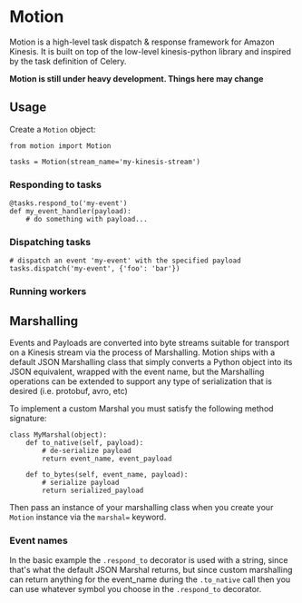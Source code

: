 # Motion

Motion is a high-level task dispatch & response framework for Amazon Kinesis. It is built on top of the low-level
kinesis-python library and inspired by the task definition of Celery.

**Motion is still under heavy development.  Things here may change**

## Usage

Create a `Motion` object:

```
from motion import Motion

tasks = Motion(stream_name='my-kinesis-stream')
```

### Responding to tasks

```
@tasks.respond_to('my-event')
def my_event_handler(payload):
    # do something with payload...
```

### Dispatching tasks

```
# dispatch an event 'my-event' with the specified payload
tasks.dispatch('my-event', {'foo': 'bar'})
```

### Running workers

## Marshalling

Events and Payloads are converted into byte streams suitable for transport on a Kinesis stream via the process of
Marshalling.  Motion ships with a default JSON Marshalling class that simply converts a Python object into its JSON
equivalent, wrapped with the event name, but the Marshalling operations can be extended to support any type of
serialization that is desired (i.e. protobuf, avro, etc)

To implement a custom Marshal you must satisfy the following method signature:

```
class MyMarshal(object):
    def to_native(self, payload):
        # de-serialize payload
        return event_name, event_payload

    def to_bytes(self, event_name, payload):
        # serialize payload
        return serialized_payload
```

Then pass an instance of your marshalling class when you create your `Motion` instance via the `marshal=` keyword.

### Event names

In the basic example the `.respond_to` decorator is used with a string, since that's what the default JSON Marshal
returns, but since custom marshalling can return anything for the event_name during the `.to_native` call then you
can use whatever symbol you choose in the `.respond_to` decorator.
